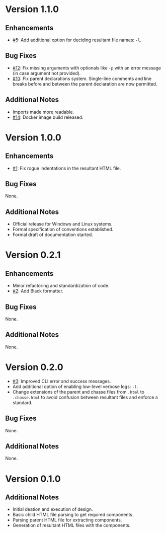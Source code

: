 # Version 1.1.0

## Enhancements

- [#5](https://github.com/Diptonil/chasse/issues/5): Add additional option for deciding resultant file names: `-l`.


## Bug Fixes

- [#12](https://github.com/Diptonil/chasse/issues/12): Fix missing arguments with optionals like `-p` with an error message (in case argument not provided).
- [#10](https://github.com/Diptonil/chasse/issues/10): Fix parent declarations system. Single-line comments and line breaks before and between the parent declaration are now permitted.


## Additional Notes

- Imports made more readable.
- [#14](https://github.com/Diptonil/chasse/issues/14): Docker image build released.


# Version 1.0.0

## Enhancements

- [#1](https://github.com/Diptonil/chasse/issues/1): Fix rogue indentations in the resultant HTML file.


## Bug Fixes

None.


## Additional Notes

- Official release for Windows and Linux systems.
- Formal specification of conventions established.
- Formal draft of documentation started.


# Version 0.2.1

## Enhancements

- Minor refactoring and standardization of code.
- [#2](https://github.com/Diptonil/chasse/issues/2): Add Black formatter.


## Bug Fixes

None.


## Additional Notes

None.


# Version 0.2.0

- [#3](https://github.com/Diptonil/chasse/issues/3): Improved CLI error and success messages.
- Add additional option of enabling low-level verbose logs: `-l`.
- Change extensions of the parent and chasse files from `.html` to `.chasse.html` to avoid confusion between resultant files and enforce a standard.


## Bug Fixes

None.


## Additional Notes

None.


# Version 0.1.0

## Additional Notes

- Initial deation and execution of design.
- Basic child HTML file parsing to get required components.
- Parsing parent HTML file for extracting components.
- Generation of resultant HTML files with the components.
